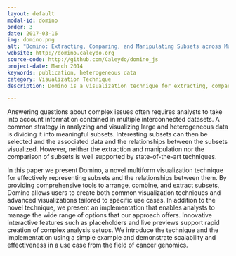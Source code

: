 ```yaml
---
layout: default
modal-id: domino
order: 3
date: 2017-03-16
img: domino.png
alt: "Domino: Extracting, Comparing, and Manipulating Subsets across Multiple Tabular Datasets"
website: http://domino.caleydo.org
source-code: http://github.com/Caleydo/domino_js
project-date: March 2014
keywords: publication, heterogeneous data
category: Visualization Technique
description: Domino is a visualization technique for extracting, comparing, and manipulating subsets in heterogeneous tabular datasets. Users can flexible explore attribute relationship in various ways. It won the best paper honorable mention award out of 196 submissions at IEEE InfoVis 2014.

---
```


Answering questions about complex issues often requires analysts to take into account information contained in multiple interconnected datasets. A common strategy in analyzing and visualizing large and heterogeneous data is dividing it into meaningful subsets. Interesting subsets can then be selected and the associated data and the relationships between the subsets visualized. However, neither the extraction and manipulation nor the comparison of subsets is well supported by state-of-the-art techniques.

In this paper we present Domino, a novel multiform visualization technique for effectively representing subsets and the relationships between them. By providing comprehensive tools to arrange, combine, and extract subsets, Domino allows users to create both common visualization techniques and advanced visualizations tailored to specific use cases. In addition to the novel technique, we present an implementation that enables analysts to manage the wide range of options that our approach offers. Innovative interactive features such as placeholders and live previews support rapid creation of complex analysis setups. We introduce the technique and the implementation using a simple example and demonstrate scalability and effectiveness in a use case from the field of cancer genomics.
